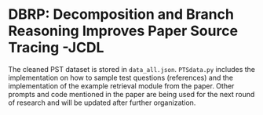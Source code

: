 # DBRP: Decomposition and Branch Reasoning Improves Paper Source Tracing -JCDL
The cleaned PST dataset is stored in `data_all.json`. `PTSdata.py` includes the implementation on how to sample test questions (references) and the implementation of the example retrieval module from the paper. Other prompts and code mentioned in the paper are being used for the next round of research and will be updated after further organization.
